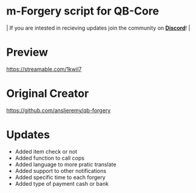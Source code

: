 # m-Forgery script for QB-Core

| If you are intested in recieving updates join the community on **[Discord](https://discord.gg/marcinhu)**! |

# Preview

https://streamable.com/1kwil7


# Original Creator

https://github.com/ansljeremy/qb-forgery


# Updates
- Added item check or not
- Added function to call cops
- Added language to more pratic translate
- Added support to other notifications
- Added specific time to each forgery
- Added type of payment cash or bank